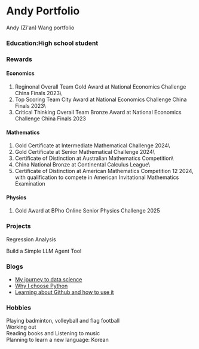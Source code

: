 # Andy Portfolio
Andy (Zi'an) Wang portfolio 

### Education:High school student

### Rewards

#### Economics
1. Reginonal Overall Team Gold Award at National Economics Challenge China Finals 2023\
2. Top Scoring Team City Award at National Economics Challenge China Finals 2023\
3. Critical Thinking Overall Team Bronze Award at National Economics Challenge China Finals 2023

#### Mathematics
1. Gold Certificate at Intermediate Mathematical Challenge 2024\
2. Gold Certificate at Senior Mathematical Challenge 2024\
3. Certificate of Distinction at Australian Mathematics Competition\
4. China National Bronze at Continental Calculus League\
5. Certificate of Distinction at American Mathematics Competition 12 2024, with qualification to compete in American Invitational Mathematics Examination
   
#### Physics
1. Gold Award at BPho Online Senior Physics Challenge 2025

### Projects
Regression Analysis

Build a Simple LLM Agent Tool

### Blogs
- [My journey to data science](blog/My_journey_to_data_science.html)
- [Why I choose Python](blog/Why_I_choose_python.md)
- [Learning about Github and how to use it](blog/Learning_Github.md)


### Hobbies
Playing badminton, volleyball and flag football\
Working out\
Reading books and Listening to music\
Planning to learn a new language: Korean
